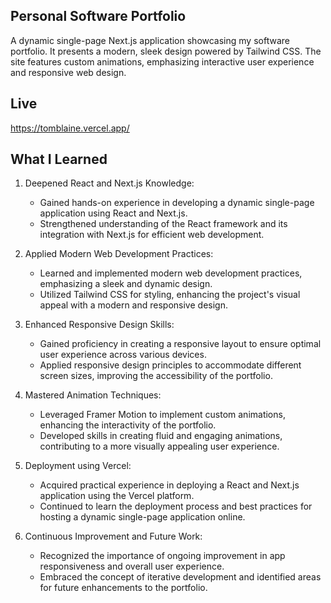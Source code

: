 ## Personal Software Portfolio

A dynamic single-page Next.js application showcasing my software portfolio. It presents a modern, sleek design powered by Tailwind CSS. The site features custom animations, emphasizing interactive user experience and responsive web design.

## Live
https://tomblaine.vercel.app/

## What I Learned
1. Deepened React and Next.js Knowledge:
    * Gained hands-on experience in developing a dynamic single-page application using React and Next.js.
    * Strengthened understanding of the React framework and its integration with Next.js for efficient web development.

2. Applied Modern Web Development Practices:
    * Learned and implemented modern web development practices, emphasizing a sleek and dynamic design.
    * Utilized Tailwind CSS for styling, enhancing the project's visual appeal with a modern and responsive design.

3. Enhanced Responsive Design Skills:
    * Gained proficiency in creating a responsive layout to ensure optimal user experience across various devices.
    * Applied responsive design principles to accommodate different screen sizes, improving the accessibility of the portfolio.

4. Mastered Animation Techniques:
    * Leveraged Framer Motion to implement custom animations, enhancing the interactivity of the portfolio.
    * Developed skills in creating fluid and engaging animations, contributing to a more visually appealing user experience.

5. Deployment using Vercel:
    * Acquired practical experience in deploying a React and Next.js application using the Vercel platform.
    * Continued to learn the deployment process and best practices for hosting a dynamic single-page application online.

6. Continuous Improvement and Future Work:
    * Recognized the importance of ongoing improvement in app responsiveness and overall user experience.
    * Embraced the concept of iterative development and identified areas for future enhancements to the portfolio.
